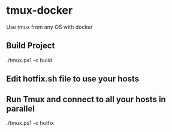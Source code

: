 # tmux-docker
Use tmux from any OS with docker

## Build Project
./tmux.ps1 -c build

## Edit hotfix.sh file to use your hosts 

## Run Tmux and connect to all your hosts in parallel
./tmux.ps1 -c hotfix
